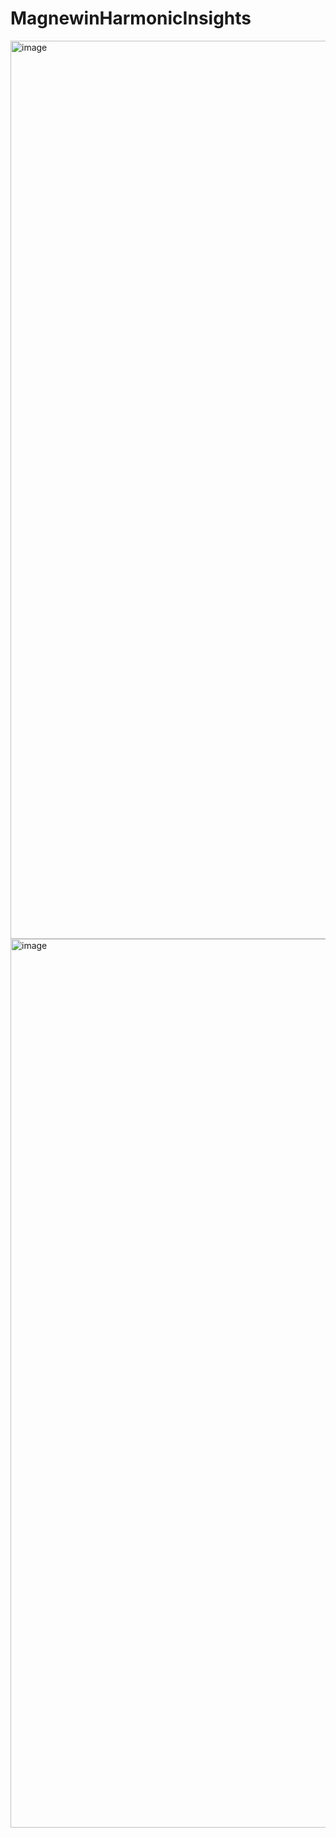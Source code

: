 ﻿# MagnewinHarmonicInsights


<img width="1437" alt="image" src="https://github.com/user-attachments/assets/d2c2bf31-d909-483c-b5e3-ba55643fa8da" />


<img width="1422" alt="image" src="https://github.com/user-attachments/assets/feaa9b59-b721-404b-8385-5a8924bc132f" />

